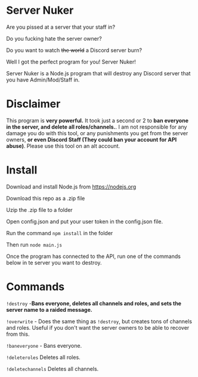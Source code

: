 # Server Nuker
Are you pissed at a server that your staff in? 

Do you fucking hate the server owner?

Do you want to watch ~~the world~~ a Discord server burn?

Well I got the perfect program for you! Server Nuker!

Server Nuker is a Node.js program that will destroy any Discord server that you have Admin/Mod/Staff in.

# Disclaimer


This program is **very powerful.** It took just a second or 2 to **ban everyone in the server, and delete all roles/channels.**. I am not responsible for any damage you do with this tool, or any punishments you get from the server owners, **or even Discord Staff (They could ban your account for API abuse)**. Please use this tool on an alt account.


# Install

Download and install Node.js from https://nodejs.org

Download this repo as a .zip file

Uzip the .zip file to a folder 

Open config.json and put your user token in the config.json file.

Run the command `npm install` in the folder

Then run `node main.js`

Once the program has connected to the API, run one of the commands below in te server you want to destroy.
# Commands

`!destroy` -**Bans everyone, deletes all channels and roles, and sets the server name to a raided message.**

`!overwrite` - Does the same thing as `!destroy`, but creates tons of channels and roles. Useful if you don't want the server owners to be able to recover from this.

`!baneveryone` - Bans everyone.

`!deleteroles` Deletes all roles.

`!deletechannels` Deletes all channels.
